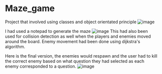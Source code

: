 # Maze_game

Project that involved using classes and object orientated principle
![image](https://github.com/PrivEimantas/Maze_game/assets/112810472/c016bfb3-9824-4294-a0d8-42585c8d5f56)

I had used a notepad to generate the maze 
![image](https://github.com/PrivEimantas/Maze_game/assets/112810472/dc8c1e05-57c4-4ca4-bd1b-3a196a84f977)
This had also been used for collision detection as well when the players and enemies moved around the board.
Enemy movement had been done using dijkstra's algorithm.

Here is the final version, the enemies would respawn and the user had to kill the correct enemy based on what question they had selected as each enemy corresponded to a question.
![image](https://github.com/PrivEimantas/Maze_game/assets/112810472/1451a51b-f83d-4c7e-8915-51a1358ec9d8)
